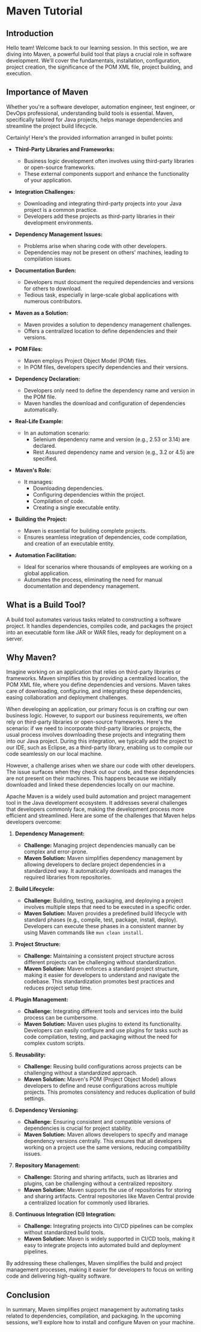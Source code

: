 # Maven Tutorial

## Introduction

Hello team! Welcome back to our learning session. In this section, we are diving into Maven, a powerful build tool that plays a crucial role in software development. We'll cover the fundamentals, installation, configuration, project creation, the significance of the POM XML file, project building, and execution.

## Importance of Maven

Whether you're a software developer, automation engineer, test engineer, or DevOps professional, understanding build tools is essential. Maven, specifically tailored for Java projects, helps manage dependencies and streamline the project build lifecycle.

Certainly! Here's the provided information arranged in bullet points:

- **Third-Party Libraries and Frameworks:**
  - Business logic development often involves using third-party libraries or open-source frameworks.
  - These external components support and enhance the functionality of your application.

- **Integration Challenges:**
  - Downloading and integrating third-party projects into your Java project is a common practice.
  - Developers add these projects as third-party libraries in their development environments.

- **Dependency Management Issues:**
  - Problems arise when sharing code with other developers.
  - Dependencies may not be present on others' machines, leading to compilation issues.

- **Documentation Burden:**
  - Developers must document the required dependencies and versions for others to download.
  - Tedious task, especially in large-scale global applications with numerous contributors.

- **Maven as a Solution:**
  - Maven provides a solution to dependency management challenges.
  - Offers a centralized location to define dependencies and their versions.

- **POM Files:**
  - Maven employs Project Object Model (POM) files.
  - In POM files, developers specify dependencies and their versions.

- **Dependency Declaration:**
  - Developers only need to define the dependency name and version in the POM file.
  - Maven handles the download and configuration of dependencies automatically.

- **Real-Life Example:**
  - In an automation scenario:
    - Selenium dependency name and version (e.g., 2.53 or 3.14) are declared.
    - Rest Assured dependency name and version (e.g., 3.2 or 4.5) are specified.

- **Maven's Role:**
  - It manages:
    - Downloading dependencies.
    - Configuring dependencies within the project.
    - Compilation of code.
    - Creating a single executable entity.

- **Building the Project:**
  - Maven is essential for building complete projects.
  - Ensures seamless integration of dependencies, code compilation, and creation of an executable entity.

- **Automation Facilitation:**
  - Ideal for scenarios where thousands of employees are working on a global application.
  - Automates the process, eliminating the need for manual documentation and dependency management.

## What is a Build Tool?

A build tool automates various tasks related to constructing a software project. It handles dependencies, compiles code, and packages the project into an executable form like JAR or WAR files, ready for deployment on a server.

## Why Maven?

Imagine working on an application that relies on third-party libraries or frameworks. Maven simplifies this by providing a centralized location, the POM XML file, where you define dependencies and versions. Maven takes care of downloading, configuring, and integrating these dependencies, easing collaboration and deployment challenges.

When developing an application, our primary focus is on crafting our own business logic. However, to support our business requirements, we often rely on third-party libraries or open-source frameworks.
Here's the scenario: if we need to incorporate third-party libraries or projects, the usual process involves downloading these projects and integrating them into our Java project. During this integration, we typically add the project to our IDE, such as Eclipse, as a third-party library, enabling us to compile our code seamlessly on our local machine.

However, a challenge arises when we share our code with other developers. The issue surfaces when they check out our code, and these dependencies are not present on their machines. This happens because we initially downloaded and linked these dependencies locally on our machine.


Apache Maven is a widely used build automation and project management tool in the Java development ecosystem. It addresses several challenges that developers commonly face, making the development process more efficient and streamlined. Here are some of the challenges that Maven helps developers overcome:

1. **Dependency Management:**
   - **Challenge:** Managing project dependencies manually can be complex and error-prone.
   - **Maven Solution:** Maven simplifies dependency management by allowing developers to declare project dependencies in a standardized way. It automatically downloads and manages the required libraries from repositories.

2. **Build Lifecycle:**
   - **Challenge:** Building, testing, packaging, and deploying a project involves multiple steps that need to be executed in a specific order.
   - **Maven Solution:** Maven provides a predefined build lifecycle with standard phases (e.g., compile, test, package, install, deploy). Developers can execute these phases in a consistent manner by using Maven commands like `mvn clean install`.

3. **Project Structure:**
   - **Challenge:** Maintaining a consistent project structure across different projects can be challenging without standardization.
   - **Maven Solution:** Maven enforces a standard project structure, making it easier for developers to understand and navigate the codebase. This standardization promotes best practices and reduces project setup time.

4. **Plugin Management:**
   - **Challenge:** Integrating different tools and services into the build process can be cumbersome.
   - **Maven Solution:** Maven uses plugins to extend its functionality. Developers can easily configure and use plugins for tasks such as code compilation, testing, and packaging without the need for complex custom scripts.

5. **Reusability:**
   - **Challenge:** Reusing build configurations across projects can be challenging without a standardized approach.
   - **Maven Solution:** Maven's POM (Project Object Model) allows developers to define and reuse configurations across multiple projects. This promotes consistency and reduces duplication of build settings.

6. **Dependency Versioning:**
   - **Challenge:** Ensuring consistent and compatible versions of dependencies is crucial for project stability.
   - **Maven Solution:** Maven allows developers to specify and manage dependency versions centrally. This ensures that all developers working on a project use the same versions, reducing compatibility issues.

7. **Repository Management:**
   - **Challenge:** Storing and sharing artifacts, such as libraries and plugins, can be challenging without a centralized repository.
   - **Maven Solution:** Maven supports the use of repositories for storing and sharing artifacts. Central repositories like Maven Central provide a centralized location for commonly used libraries.

8. **Continuous Integration (CI) Integration:**
   - **Challenge:** Integrating projects into CI/CD pipelines can be complex without standardized build tools.
   - **Maven Solution:** Maven is widely supported in CI/CD tools, making it easy to integrate projects into automated build and deployment pipelines.

By addressing these challenges, Maven simplifies the build and project management processes, making it easier for developers to focus on writing code and delivering high-quality software.


## Conclusion

In summary, Maven simplifies project management by automating tasks related to dependencies, compilation, and packaging. In the upcoming sessions, we'll explore how to install and configure Maven on your machine.



